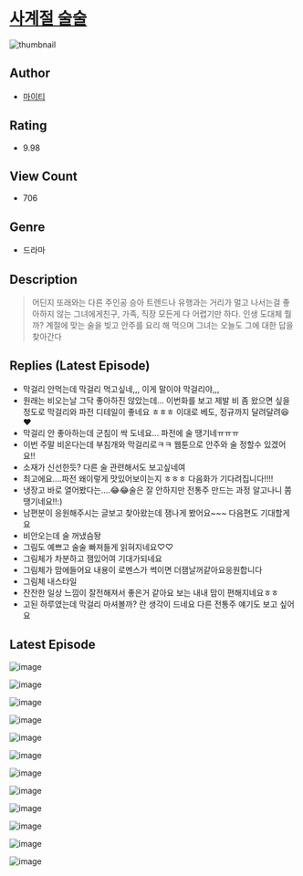 # [사계절 술술](https://comic.naver.com/challenge/list?titleId=810347)
![thumbnail](https://image-comic.pstatic.net/user_contents_data/challenge_comic/2023/05/23/366852/upload_3631649751627425335_480x623.jpeg)

## Author
- [마이티](https://comic.naver.com/artistTitle?id=366852)

## Rating
- 9.98

## View Count
- 706

## Genre
- 드라마

## Description
> 어딘지 또래와는 다른 주인공 승아 트렌드나 유행과는 거리가 멀고 나서는걸 좋아하지 않는 그녀에게친구, 가족, 직장 모든게 다 어렵기만 하다. 인생 도대체 뭘까? 계절에 맞는 술을 빚고 안주를 요리 해 먹으며 그녀는 오늘도 그에 대한 답을 찾아간다

## Replies (Latest Episode)
- 막걸리 안먹는데 막걸리 먹고싶네,,, 이게 말이야 막걸리야,,,
- 원래는 비오는날 그닥 좋아하진 않았는데… 이번화를 보고 제발 비 좀 왔으면 싶을정도로 막걸리와 파전 디테일이 좋네요 ㅎㅎㅎ 이대로 베도, 정규까지 달려달려😆❤️
- 막걸리 안 좋아하는데 군침이 싹 도네요... 파전에 술 땡기네ㅠㅠㅠ
- 이번 주말 비온다는데 부침개와 막걸리로ㅋㅋ 웹툰으로 안주와 술 정할수 있겠어요!!
- 소재가 신선한듯? 다른 술 관련해서도 보고싶네여
- 최고에요....파전 왜이렇게 맛있어보이는지 ㅎㅎㅎ 다음화가 기다려집니다!!!!
- 냉장고 바로 열어봤다는….😂😂술은 잘 안하지만 전통주 만드는 과정 알고나니 쫌 땡기네요!!:)
- 남편분이 응원해주시는 글보고 찾아왔는데 잼나게 봤어요~~~ 다음편도 기대할게요
- 비안오는데 술 꺼냈슴돵
- 그림도 예쁘고 술술 빠져들게 읽혀지네요♡♡
- 그림체가 차분하고 잼있어여 기대가되네요
- 그림체가 맘에들어요 내용이 로멘스가 썩이면 더잼날꺼같아요응원합니다
- 그림체 내스타일
- 잔잔한 일상 느낌이 잘전해져서 좋은거 같아요 보는 내내 맘이 편해지네요ㅎㅎ
- 고된 하루였는데 막걸리 마셔볼까? 란 생각이 드네요 다른 전통주 얘기도 보고 싶어요

## Latest Episode
![image](https://image-comic.pstatic.net/user_contents_data/challenge_comic/2023/05/23/366852/upload_4051050963063222577.jpeg)

![image](https://image-comic.pstatic.net/user_contents_data/challenge_comic/2023/05/23/366852/upload_4122871062519308856.jpeg)

![image](https://image-comic.pstatic.net/user_contents_data/challenge_comic/2023/05/23/366852/upload_4123381241051493174.jpeg)

![image](https://image-comic.pstatic.net/user_contents_data/challenge_comic/2023/05/23/366852/upload_4062581361886901862.jpeg)

![image](https://image-comic.pstatic.net/user_contents_data/challenge_comic/2023/05/23/366852/upload_3760847869808436278.jpeg)

![image](https://image-comic.pstatic.net/user_contents_data/challenge_comic/2023/05/23/366852/upload_3762303597349790003.jpeg)

![image](https://image-comic.pstatic.net/user_contents_data/challenge_comic/2023/05/23/366852/upload_3618414041223215206.jpeg)

![image](https://image-comic.pstatic.net/user_contents_data/challenge_comic/2023/05/23/366852/upload_3977578113648506164.jpeg)

![image](https://image-comic.pstatic.net/user_contents_data/challenge_comic/2023/05/25/366852/upload_3559639639255102006.jpeg)

![image](https://image-comic.pstatic.net/user_contents_data/challenge_comic/2023/05/25/366852/upload_4135823107714856754.jpeg)

![image](https://image-comic.pstatic.net/user_contents_data/challenge_comic/2023/05/23/366852/upload_4051327846720102710.jpeg)

![image](https://image-comic.pstatic.net/user_contents_data/challenge_comic/2023/05/26/366852/upload_3919649420185526579.jpeg)
